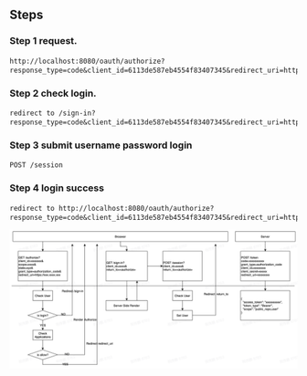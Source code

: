 
## Steps


### Step 1 request.

```
http://localhost:8080/oauth/authorize?response_type=code&client_id=6113de587eb4554f83407345&redirect_uri=http://www.baidu.com&scope=read&state=xyz
```

### Step 2 check login.

```
redirect to /sign-in?response_type=code&client_id=6113de587eb4554f83407345&redirect_uri=http://www.baidu.com&scope=read&state=xyz
```

### Step 3 submit username password login

```
POST /session
```

### Step 4 login success

```
redirect to http://localhost:8080/oauth/authorize?response_type=code&client_id=6113de587eb4554f83407345&redirect_uri=http://www.baidu.com&scope=read&state=xyz
```


![](./static/流程图.jpg)
